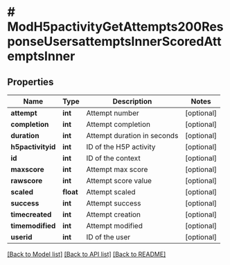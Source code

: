 # # ModH5pactivityGetAttempts200ResponseUsersattemptsInnerScoredAttemptsInner

## Properties

Name | Type | Description | Notes
------------ | ------------- | ------------- | -------------
**attempt** | **int** | Attempt number | [optional]
**completion** | **int** | Attempt completion | [optional]
**duration** | **int** | Attempt duration in seconds | [optional]
**h5pactivityid** | **int** | ID of the H5P activity | [optional]
**id** | **int** | ID of the context | [optional]
**maxscore** | **int** | Attempt max score | [optional]
**rawscore** | **int** | Attempt score value | [optional]
**scaled** | **float** | Attempt scaled | [optional]
**success** | **int** | Attempt success | [optional]
**timecreated** | **int** | Attempt creation | [optional]
**timemodified** | **int** | Attempt modified | [optional]
**userid** | **int** | ID of the user | [optional]

[[Back to Model list]](../../README.md#models) [[Back to API list]](../../README.md#endpoints) [[Back to README]](../../README.md)
